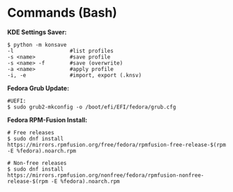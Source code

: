 # Commands (Bash)

**KDE Settings Saver:**
    
    $ python -m konsave 
    -l                  #list profiles
    -s <name>           #save profile
    -s <name> -f        #save (overwrite)
    -a <name>           #apply profile
    -i, -e              #import, export (.knsv)

**Fedora Grub Update:**

    #UEFI:
    $ sudo grub2-mkconfig -o /boot/efi/EFI/fedora/grub.cfg

**Fedora RPM-Fusion Install:**

    # Free releases
    $ sudo dnf install https://mirrors.rpmfusion.org/free/fedora/rpmfusion-free-release-$(rpm -E %fedora).noarch.rpm 
    
    # Non-free releases
    $ sudo dnf install https://mirrors.rpmfusion.org/nonfree/fedora/rpmfusion-nonfree-release-$(rpm -E %fedora).noarch.rpm
 